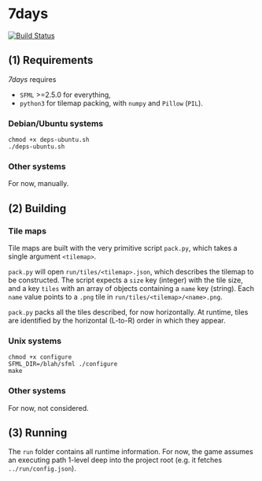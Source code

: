 # 7days
[![Build Status](https://travis-ci.com/aszkid/7days.svg?token=9ZEmBfsVntWTpozGw8zE&branch=travis)](https://travis-ci.com/aszkid/7days)
## (1) Requirements
*7days* requires
- `SFML` >=2.5.0 for everything,
- `python3` for tilemap packing, with `numpy` and `Pillow` (`PIL`).

### Debian/Ubuntu systems
```
chmod +x deps-ubuntu.sh
./deps-ubuntu.sh
```

### Other systems
For now, manually.


## (2) Building
### Tile maps
Tile maps are built with the very primitive script `pack.py`, which takes a single argument `<tilemap>`.

`pack.py` will open `run/tiles/<tilemap>.json`, which describes the tilemap to be constructed.
The script expects a `size` key (integer) with the tile size, and a key `tiles` with an array of objects containing a `name` key (string).
Each `name` value points to a `.png` tile in `run/tiles/<tilemap>/<name>.png`.

`pack.py` packs all the tiles described, for now horizontally.
At runtime, tiles are identified by the horizontal (L-to-R) order in which they appear.

### Unix systems
```
chmod +x configure
SFML_DIR=/blah/sfml ./configure
make
```

### Other systems
For now, not considered.


## (3) Running
The `run` folder contains all runtime information.
For now, the game assumes an executing path 1-level deep into the project root (e.g. it fetches `../run/config.json`).

